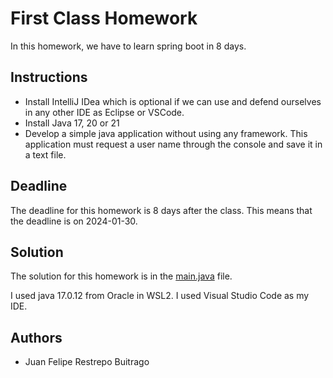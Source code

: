 # First Class Homework

In this homework, we have to learn spring boot in 8 days. 

## Instructions

- Install IntelliJ IDea which is optional if we can use and defend ourselves in any other IDE as Eclipse or VSCode.
- Install Java 17, 20 or 21
- Develop a simple java application without using any framework. This application must request a user name through the console and save it in a text file. 

## Deadline

The deadline for this homework is 8 days after the class. This means that the deadline is on 2024-01-30.

## Solution

The solution for this homework is in the [main.java](java_homework/main.java) file.

I used java 17.0.12 from Oracle in WSL2. I used Visual Studio Code as my IDE.

## Authors

- Juan Felipe Restrepo Buitrago
